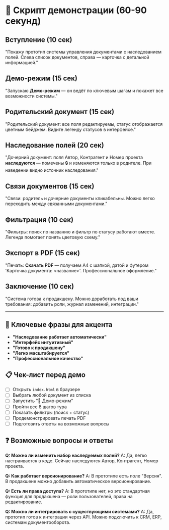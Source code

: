 # 🎤 Скрипт демонстрации (60-90 секунд)

## Вступление (10 сек)
"Покажу прототип системы управления документами с наследованием полей. Слева список документов, справа — карточка с детальной информацией."

## Демо-режим (15 сек)
"Запускаю **Демо-режим** — он ведёт по ключевым шагам и покажет все возможности системы."

## Родительский документ (15 сек)
"Родительский документ: все поля редактируемы, статус отображается цветным бейджем. Видите легенду статусов в интерфейсе."

## Наследование полей (20 сек)
"Дочерний документ: поля Автор, Контрагент и Номер проекта **наследуются** — помечены 🔒 и изменяются только в родителе. При наведении видно источник наследования."

## Связи документов (15 сек)
"Связи: родитель и дочерние документы кликабельны. Можно легко переходить между связанными документами."

## Фильтрация (10 сек)
"Фильтры: поиск по названию и фильтр по статусу работают вместе. Легенда помогает понять цветовую схему."

## Экспорт в PDF (15 сек)
"Печать: **Скачать PDF** — получаем A4 с шапкой, датой и футером 'Карточка документа: <название>'. Профессиональное оформление."

## Заключение (10 сек)
"Система готова к продакшену. Можно доработать под ваши требования: добавить роли, журнал изменений, интеграции."

---

## 🎯 Ключевые фразы для акцента

- **"Наследование работает автоматически"**
- **"Интерфейс интуитивный"** 
- **"Готово к продакшену"**
- **"Легко масштабируется"**
- **"Профессиональное качество"**

## 📋 Чек-лист перед демо

- [ ] Открыть `index.html` в браузере
- [ ] Выбрать любой документ из списка
- [ ] Запустить "🎯 Демо-режим"
- [ ] Пройти все 8 шагов тура
- [ ] Показать фильтры (поиск + статус)
- [ ] Продемонстрировать печать PDF
- [ ] Подготовить ответы на возможные вопросы

## ❓ Возможные вопросы и ответы

**Q: Можно ли изменить набор наследуемых полей?**
A: Да, легко настраивается в коде. Сейчас наследуются Автор, Контрагент, Номер проекта.

**Q: Как работает версионирование?**
A: В прототипе есть поле "Версия". В продакшене можно добавить автоматическое версионирование.

**Q: Есть ли права доступа?**
A: В прототипе нет, но это стандартная функция для продакшена — роли пользователей, права на редактирование.

**Q: Можно ли интегрировать с существующими системами?**
A: Да, прототип готов к интеграции через API. Можно подключить к CRM, ERP, системам документооборота.
